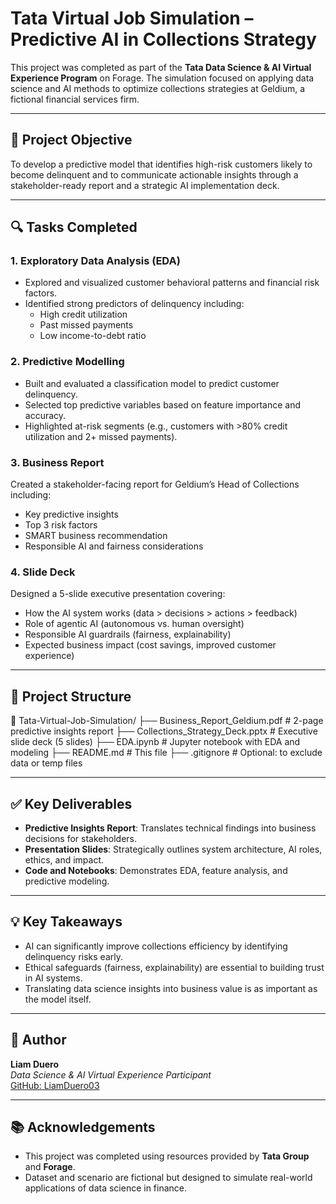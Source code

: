 # Tata Virtual Job Simulation – Predictive AI in Collections Strategy

This project was completed as part of the **Tata Data Science & AI Virtual Experience Program** on Forage. The simulation focused on applying data science and AI methods to optimize collections strategies at Geldium, a fictional financial services firm.

---

## 📌 Project Objective

To develop a predictive model that identifies high-risk customers likely to become delinquent and to communicate actionable insights through a stakeholder-ready report and a strategic AI implementation deck.

---

## 🔍 Tasks Completed

### 1. Exploratory Data Analysis (EDA)
- Explored and visualized customer behavioral patterns and financial risk factors.
- Identified strong predictors of delinquency including:
  - High credit utilization
  - Past missed payments
  - Low income-to-debt ratio

### 2. Predictive Modelling
- Built and evaluated a classification model to predict customer delinquency.
- Selected top predictive variables based on feature importance and accuracy.
- Highlighted at-risk segments (e.g., customers with >80% credit utilization and 2+ missed payments).

### 3. Business Report
Created a stakeholder-facing report for Geldium’s Head of Collections including:
- Key predictive insights
- Top 3 risk factors
- SMART business recommendation
- Responsible AI and fairness considerations

### 4. Slide Deck
Designed a 5-slide executive presentation covering:
- How the AI system works (data > decisions > actions > feedback)
- Role of agentic AI (autonomous vs. human oversight)
- Responsible AI guardrails (fairness, explainability)
- Expected business impact (cost savings, improved customer experience)

---

## 📁 Project Structure

📂 Tata-Virtual-Job-Simulation/
├── Business_Report_Geldium.pdf # 2-page predictive insights report
├── Collections_Strategy_Deck.pptx # Executive slide deck (5 slides)
├── EDA.ipynb # Jupyter notebook with EDA and modeling
├── README.md # This file
├── .gitignore # Optional: to exclude data or temp files


---

## ✅ Key Deliverables

- **Predictive Insights Report**: Translates technical findings into business decisions for stakeholders.
- **Presentation Slides**: Strategically outlines system architecture, AI roles, ethics, and impact.
- **Code and Notebooks**: Demonstrates EDA, feature analysis, and predictive modeling.

---

## 💡 Key Takeaways

- AI can significantly improve collections efficiency by identifying delinquency risks early.
- Ethical safeguards (fairness, explainability) are essential to building trust in AI systems.
- Translating data science insights into business value is as important as the model itself.

---

## 👤 Author

**Liam Duero**  
_Data Science & AI Virtual Experience Participant_  
[GitHub: LiamDuero03](https://github.com/LiamDuero03)

---

## 📚 Acknowledgements

- This project was completed using resources provided by **Tata Group** and **Forage**.
- Dataset and scenario are fictional but designed to simulate real-world applications of data science in finance.
